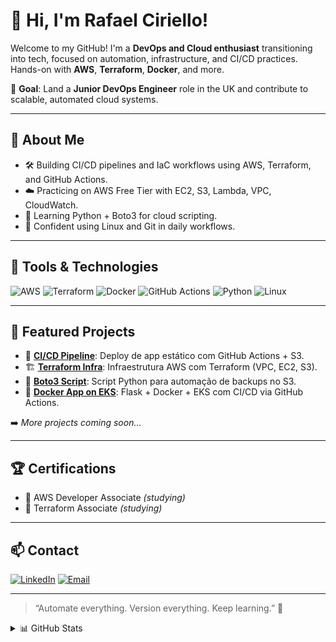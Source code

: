 # 👋 Hi, I'm Rafael Ciriello!

Welcome to my GitHub! I'm a **DevOps and Cloud enthusiast** transitioning into tech, focused on automation, infrastructure, and CI/CD practices. Hands-on with **AWS**, **Terraform**, **Docker**, and more.

📍 **Goal**: Land a **Junior DevOps Engineer** role in the UK and contribute to scalable, automated cloud systems.

---

## 🚀 About Me
- 🛠️ Building CI/CD pipelines and IaC workflows using AWS, Terraform, and GitHub Actions.
- ☁️ Practicing on AWS Free Tier with EC2, S3, Lambda, VPC, CloudWatch.
- 🐍 Learning Python + Boto3 for cloud scripting.
- 🐧 Confident using Linux and Git in daily workflows.

---

## 🧰 Tools & Technologies

![AWS](https://img.shields.io/badge/AWS-232F3E?style=for-the-badge&logo=amazonaws&logoColor=white)
![Terraform](https://img.shields.io/badge/Terraform-623CE4?style=for-the-badge&logo=terraform&logoColor=white)
![Docker](https://img.shields.io/badge/Docker-2496ED?style=for-the-badge&logo=docker&logoColor=white)
![GitHub Actions](https://img.shields.io/badge/GitHub_Actions-2088FF?style=for-the-badge&logo=github-actions&logoColor=white)
![Python](https://img.shields.io/badge/Python-3776AB?style=for-the-badge&logo=python&logoColor=white)
![Linux](https://img.shields.io/badge/Linux-FCC624?style=for-the-badge&logo=linux&logoColor=black)

---

## 📂 Featured Projects

- 🔁 [**CI/CD Pipeline**](https://github.com/rafaelciriello/ci-cd-pipeline): Deploy de app estático com GitHub Actions + S3.
- 🏗️ [**Terraform Infra**](https://github.com/rafaelciriello/terraform-infra): Infraestrutura AWS com Terraform (VPC, EC2, S3).
- 🐍 [**Boto3 Script**](https://github.com/rafaelciriello/boto3-automation): Script Python para automação de backups no S3.
- 🐳 [**Docker App on EKS**](https://github.com/rafaelciriello/docker-eks-app): Flask + Docker + EKS com CI/CD via GitHub Actions.

➡️ *More projects coming soon...*

---

## 🏆 Certifications
- 📖 AWS Developer Associate *(studying)*
- 📖 Terraform Associate *(studying)*

---

## 📫 Contact

[![LinkedIn](https://img.shields.io/badge/LinkedIn-0077B5?style=for-the-badge&logo=linkedin&logoColor=white)](https://www.linkedin.com/in/rafaelciriello)
[![Email](https://img.shields.io/badge/Email-D14836?style=for-the-badge&logo=gmail&logoColor=white)](mailto:rafaelciriello@outlook.com)

---

> “Automate everything. Version everything. Keep learning.” 🚀

<details>
  <summary>📊 GitHub Stats</summary>

  ![Top Langs](https://github-readme-stats.vercel.app/api/top-langs/?username=rafaelciriello&layout=compact&theme=dark)
  ![GitHub Stats](https://github-readme-stats.vercel.app/api?username=rafaelciriello&show_icons=true&theme=dark)

</details>
